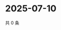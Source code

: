 # 2025-07-10

共 0 条

<!-- BEGIN ZHIHUQUESTIONS -->
<!-- 最后更新时间 Thu Jul 10 2025 05:11:14 GMT+0800 (China Standard Time) -->

<!-- END ZHIHUQUESTIONS -->
